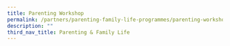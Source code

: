 ```yaml
---
title: Parenting Workshop
permalink: /partners/parenting-family-life-programmes/parenting-workshop
description: ""
third_nav_title: Parenting & Family Life
---
```

